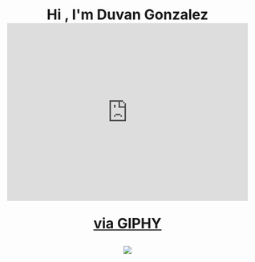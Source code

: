 <h1 align="center">Hi , I'm Duvan Gonzalez <iframe src="https://giphy.com/embed/CTX0ivSQbI78A" width="480" height="355" frameBorder="0" class="giphy-embed" allowFullScreen></iframe><p><a href="https://giphy.com/gifs/internet-computer-technology-CTX0ivSQbI78A">via GIPHY</a></p>
  <a href="https://github.com/DenverCoder1/readme-typing-svg"><img src="https://readme-typing-svg.herokuapp.com?lines=Computer+Science+Student+42+school;Always%20learning%20new%20things&center=true&width=500&height=50"></a>
</p>
